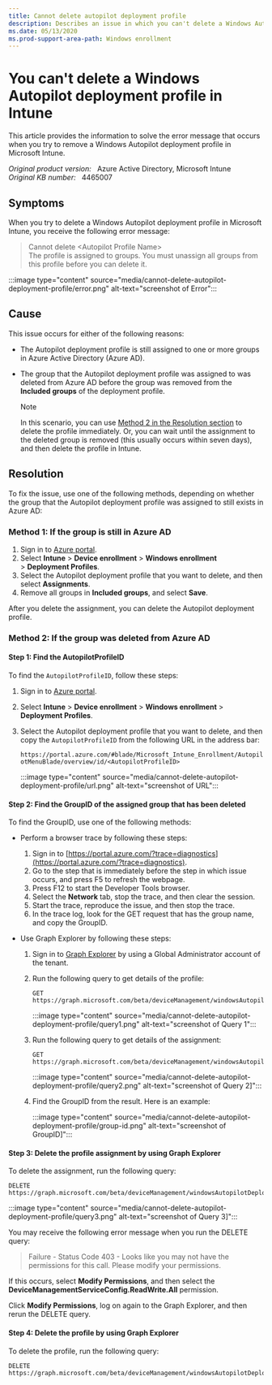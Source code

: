 ```yaml
---
title: Cannot delete autopilot deployment profile
description: Describes an issue in which you can't delete a Windows Autopilot deployment profile in Intune and receive an error.
ms.date: 05/13/2020
ms.prod-support-area-path: Windows enrollment
---
```

# You can't delete a Windows Autopilot deployment profile in Intune

This article provides the information to solve the error message that occurs when you try to remove a Windows Autopilot deployment profile in Microsoft Intune.

_Original product version:_ &nbsp; Azure Active Directory, Microsoft Intune  
_Original KB number:_ &nbsp; 4465007

## Symptoms

When you try to delete a Windows Autopilot deployment profile in Microsoft Intune, you receive the following error message:  

> Cannot delete \<Autopilot Profile Name>  
> The profile is assigned to groups. You must unassign all groups from this profile before you can delete it.

:::image type="content" source="media/cannot-delete-autopilot-deployment-profile/error.png" alt-text="screenshot of Error":::

## Cause

This issue occurs for either of the following reasons:

- The Autopilot deployment profile is still assigned to one or more groups in Azure Active Directory (Azure AD).
- The group that the Autopilot deployment profile was assigned to was deleted from Azure AD before the group was removed from the **Included groups** of the deployment profile.

    > [!NOTE]
    > In this scenario, you can use [Method 2 in the Resolution section](#method-2-if-the-group-was-deleted-from-azure-ad) to delete the profile immediately. Or, you can wait until the assignment to the deleted group is removed (this usually occurs within seven days), and then delete the profile in Intune.

## Resolution

To fix the issue, use one of the following methods, depending on whether the group that the Autopilot deployment profile was assigned to still exists in Azure AD:

### Method 1: If the group is still in Azure AD

1. Sign in to [Azure portal](https://portal.azure.com/).
2. Select **Intune** > **Device enrollment** > **Windows enrollment** > **Deployment Profiles**.
3. Select the Autopilot deployment profile that you want to delete, and then select **Assignments**.
4. Remove all groups in **Included groups**, and select **Save**.

After you delete the assignment, you can delete the Autopilot deployment profile.

### Method 2: If the group was deleted from Azure AD

#### Step 1: Find the AutopilotProfileID

To find the `AutopilotProfileID`, follow these steps:

1. Sign in to [Azure portal](https://portal.azure.com/).
2. Select **Intune** > **Device enrollment** > **Windows enrollment** > **Deployment Profiles**.
3. Select the Autopilot deployment profile that you want to delete, and then copy the `AutopilotProfileID` from the following URL in the address bar:

    `https://portal.azure.com/#blade/Microsoft_Intune_Enrollment/AutopilotMenuBlade/overview/id/<AutopilotProfileID>`

    :::image type="content" source="media/cannot-delete-autopilot-deployment-profile/url.png" alt-text="screenshot of URL":::
  
#### Step 2: Find the GroupID of the assigned group that has been deleted

To find the GroupID, use one of the following methods:

- Perform a browser trace by following these steps:

  1. Sign in to [https://portal.azure.com/?trace=diagnostics](https://portal.azure.com/?trace=diagnostics).
  2. Go to the step that is immediately before the step in which issue occurs, and press F5 to refresh the webpage.
  3. Press F12 to start the Developer Tools browser.
  4. Select the **Network** tab, stop the trace, and then clear the session.
  5. Start the trace, reproduce the issue, and then stop the trace.
  6. In the trace log, look for the GET request that has the group name, and copy the GroupID.

- Use Graph Explorer by following these steps:
  1. Sign in to [Graph Explorer](https://developer.microsoft.com/graph/graph-explorer) by using a Global Administrator account of the tenant.
  2. Run the following query to get details of the profile:

     ```http
     GET https://graph.microsoft.com/beta/deviceManagement/windowsAutopilotDeploymentProfiles/<AutopilotProfileID>
     ```

     :::image type="content" source="media/cannot-delete-autopilot-deployment-profile/query1.png" alt-text="screenshot of Query 1":::

  3. Run the following query to get details of the assignment:

     ```http
     GET https://graph.microsoft.com/beta/deviceManagement/windowsAutopilotDeploymentProfiles/<AutopilotProfileID>/assignments
     ```

     :::image type="content" source="media/cannot-delete-autopilot-deployment-profile/query2.png" alt-text="screenshot of Query 2]":::

  4. Find the GroupID from the result. Here is an example:

      :::image type="content" source="media/cannot-delete-autopilot-deployment-profile/group-id.png" alt-text="screenshot of GroupID]":::
  
#### Step 3: Delete the profile assignment by using Graph Explorer

To delete the assignment, run the following query:

```http
DELETE https://graph.microsoft.com/beta/deviceManagement/windowsAutopilotDeploymentProfiles/<AutopilotProfileID>/assignments/<AutopilotProfileID>_<GroupID>
```

:::image type="content" source="media/cannot-delete-autopilot-deployment-profile/query3.png" alt-text="screenshot of Query 3]":::

You may receive the following error message when you run the DELETE query:

> Failure - Status Code 403 - Looks like you may not have the permissions for this call. Please modify your permissions.

If this occurs, select **Modify Permissions**, and then select the **DeviceManagementServiceConfig.ReadWrite.All** permission.

Click **Modify Permissions**, log on again to the Graph Explorer, and then rerun the DELETE query.

#### Step 4: Delete the profile by using Graph Explorer

To delete the profile, run the following query:

```http
DELETE https://graph.microsoft.com/beta/deviceManagement/windowsAutopilotDeploymentProfiles/<AutopilotProfileID>
```
